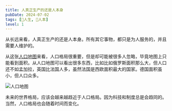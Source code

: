 ```yaml
---
title: 人真正生产的还是人本身
pubDate: 2024-07-02
tags: [🧚人生, 👶人本]
level: 1
---
```


从长远来看，人真正生产的还是人本身。所有其它事物，都只是为人服务的，并且需要人维护的。

从这张[人口地图]来看，人口格局很重要，但是却可能被很多人忽略，毕竟地图上只能看到面积。从人口地图可以看出很多东西，比如比如俄罗斯面积那么大，但人口还不如孟加拉，英国比法国人多，虽然法国是西欧面积最大的国家。德国面积虽小，但人口众多。

![人口地图](/images/Population-cartogram_World_8192.png)

未来的世界格局，应该会越来越趋近于人口格局。因为科技和制度总是会趋同的。当然，人口格局也会随着时间而变化。

[人口地图]: https://ourworldindata.org/world-population-cartogram
